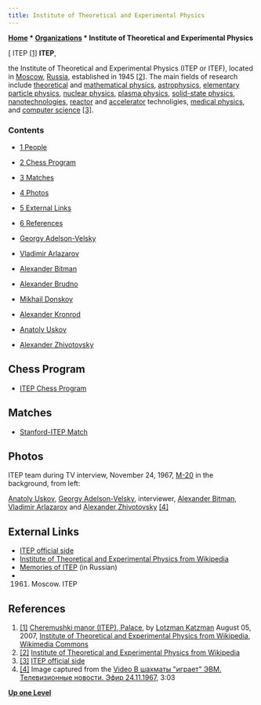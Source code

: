 ```yaml
---
title: Institute of Theoretical and Experimental Physics
---
```

**[Home](Home "Home") \* [Organizations](Organizations "Organizations") \* Institute of Theoretical and Experimental Physics**



[ ITEP <a id="cite-note-1" href="#cite-ref-1">[1]</a>
**ITEP**,   

the Institute of Theoretical and Experimental Physics (ITEP or ITEF), located in [Moscow](https://en.wikipedia.org/wiki/Moscow), [Russia](https://en.wikipedia.org/wiki/Russia), established in 1945 <a id="cite-note-2" href="#cite-ref-2">[2]</a>. The main fields of research include [theoretical](https://en.wikipedia.org/wiki/Theoretical_physics) and [mathematical physics](https://en.wikipedia.org/wiki/Mathematical_physics), [astrophysics](https://en.wikipedia.org/wiki/Astrophysics), [elementary particle physics](https://en.wikipedia.org/wiki/Particle_physics), [nuclear physics](https://en.wikipedia.org/wiki/Nuclear_physics), [plasma physics](https://en.wikipedia.org/wiki/Plasma_%28physics%29), [solid-state physics](https://en.wikipedia.org/wiki/Solid-state_physics), [nanotechnologies](https://en.wikipedia.org/wiki/Nanotechnology), [reactor](https://en.wikipedia.org/wiki/Nuclear_reactor) and [accelerator](https://en.wikipedia.org/wiki/Particle_accelerator) technoligies, [medical physics](https://en.wikipedia.org/wiki/Medical_physics), and [computer science](https://en.wikipedia.org/wiki/Computer_science) <a id="cite-note-3" href="#cite-ref-3">[3]</a>. 



### Contents


* [1 People](#people)
* [2 Chess Program](#chess-program)
* [3 Matches](#matches)
* [4 Photos](#photos)
* [5 External Links](#external-links)
* [6 References](#references)






* [Georgy Adelson-Velsky](Georgy_Adelson-Velsky "Georgy Adelson-Velsky")
* [Vladimir Arlazarov](Vladimir_Arlazarov "Vladimir Arlazarov")
* [Alexander Bitman](Alexander_Bitman "Alexander Bitman")
* [Alexander Brudno](Alexander_Brudno "Alexander Brudno")
* [Mikhail Donskoy](Mikhail_Donskoy "Mikhail Donskoy")
* [Alexander Kronrod](Alexander_Kronrod "Alexander Kronrod")
* [Anatoly Uskov](Anatoly_Uskov "Anatoly Uskov")
* [Alexander Zhivotovsky](Alexander_Zhivotovsky "Alexander Zhivotovsky")


## Chess Program


* [ITEP Chess Program](ITEP_Chess_Program "ITEP Chess Program")


## Matches


* [Stanford-ITEP Match](Stanford-ITEP_Match "Stanford-ITEP Match")


## Photos


 [](ITEP_Chess_Program#Video "ITEP Chess Program#Video") 
ITEP team during TV interview, November 24, 1967, [M-20](M-20 "M-20") in the background, from left:  

[Anatoly Uskov](Anatoly_Uskov "Anatoly Uskov"), [Georgy Adelson-Velsky](Georgy_Adelson-Velsky "Georgy Adelson-Velsky"), interviewer, [Alexander Bitman](Alexander_Bitman "Alexander Bitman"), [Vladimir Arlazarov](Vladimir_Arlazarov "Vladimir Arlazarov") and [Alexander Zhivotovsky](Alexander_Zhivotovsky "Alexander Zhivotovsky") <a id="cite-note-4" href="#cite-ref-4">[4]</a>



## External Links


* [ITEP official side](http://www.itep.ru/)
* [Institute of Theoretical and Experimental Physics from Wikipedia](https://en.wikipedia.org/wiki/Institute_for_Theoretical_and_Experimental_Physics)
* [Memories of ITEP](https://7iskusstv.com/2014/Nomer2_3/Lapidus1.php) (in Russian)
* 1961. Moscow. ITEP


 
## References


1. <a id="cite-ref-1" href="#cite-note-1">[1]</a> [Cheremushki manor (ITEP), Palace](https://www.flickr.com/photos/lotzman/1025419538/), by [Lotzman Katzman](https://www.flickr.com/photos/lotzman/) August 05, 2007, [Institute of Theoretical and Experimental Physics from Wikipedia](https://en.wikipedia.org/wiki/Institute_for_Theoretical_and_Experimental_Physics), [Wikimedia Commons](https://en.wikipedia.org/wiki/Wikimedia_Commons)
2. <a id="cite-ref-2" href="#cite-note-2">[2]</a> [Institute of Theoretical and Experimental Physics from Wikipedia](https://en.wikipedia.org/wiki/Institute_for_Theoretical_and_Experimental_Physics)
3. <a id="cite-ref-3" href="#cite-note-3">[3]</a> [ITEP official side](http://www.itep.ru/eng/)
4. <a id="cite-ref-4" href="#cite-note-4">[4]</a> Image captured from the [Video В шахматы "играет" ЭВМ. Телевизионные новости. Эфир 24.11.1967](ITEP_Chess_Program#Video "ITEP Chess Program"), 3:03

**[Up one Level](Organizations "Organizations")**







 
